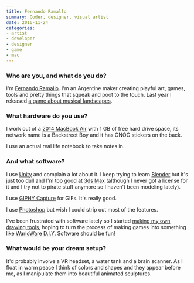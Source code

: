 ```yaml
---
title: Fernando Ramallo
summary: Coder, designer, visual artist
date: 2016-11-24
categories:
- artist
- developer
- designer
- game
- mac
---
```


### Who are you, and what do you do?

I'm [Fernando Ramallo](http://www.byfernando.com/ "Fernando's website."). I'm an Argentine maker creating playful art, games, tools and pretty things that squeak and poot to the touch. Last year I released [a game about musical landscapes][panoramical].

### What hardware do you use?

I work out of a [2014 MacBook Air][macbook-air] with 1 GB of free hard drive space, its network name is a Backstreet Boy and it has GNOG stickers on the back.

I use an actual real life notebook to take notes in.

### And what software?

I use [Unity][] and complain a lot about it. I keep trying to learn [Blender][] but it's just too dull and I'm too good at [3ds Max][3ds-max] (although I never got a license for it and I try not to pirate stuff anymore so I haven't been modeling lately).

I use [GIPHY Capture][giphy-capture] for GIFs. It's really good.

I use [Photoshop][] but wish I could strip out most of the features.

I've been frustrated with software lately so I started [making my own drawing tools](https://twitter.com/compositeredfox/status/783195466078924800 "Fernando's tweet about his drawing tools."), hoping to turn the process of making games into something like [WarioWare D.I.Y][warioware-diy]. Software should be fun!

### What would be your dream setup?

It'd probably involve a VR headset, a water tank and a brain scanner. As I float in warm peace I think of colors and shapes and they appear before me, as I manipulate them into beautiful animated sculptures.

[3ds-max]: http://web.archive.org/web/20221224201800/https://www.autodesk.com/products/3ds-max/overview "3D modelling and animation software."
[blender]: https://www.blender.org/ "A free, open-source 3D renderer."
[giphy-capture]: https://giphy.com/apps/giphycapture "GIF creation software for macOS."
[macbook-air]: https://www.apple.com/macbook-air/ "A very thin laptop."
[panoramical]: http://web.archive.org/web/20230210222816/http://panoramic.al/ "An interactive landscapes game."
[photoshop]: https://www.adobe.com/products/photoshop.html "A bitmap image editor."
[unity]: https://unity.com/products "A cross-platform game development tool."
[warioware-diy]: https://en.wikipedia.org/wiki/WarioWare_D.I.Y. "A mini-game collection and game design tool for the DS."
